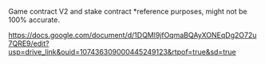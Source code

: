 Game contract V2 and stake contract *reference purposes, might not be 100% accurate.

https://docs.google.com/document/d/1DQMl9jfOqmaBQAyXONEqDg2O72u7QRE9/edit?usp=drive_link&ouid=107436309000445249123&rtpof=true&sd=true

